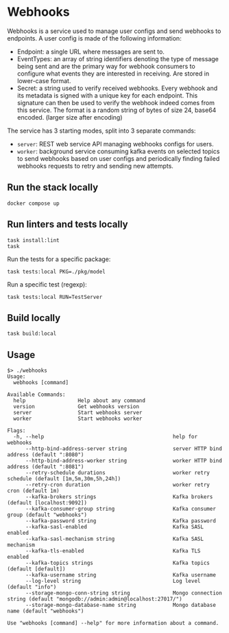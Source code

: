 # Webhooks

Webhooks is a service used to manage user configs and send webhooks to endpoints.
A user config is made of the following information:
- Endpoint: a single URL where messages are sent to.
- EventTypes: an array of string identifiers denoting the type of message being sent and are the primary way for webhook consumers to configure what events they are interested in receiving. Are stored in lower-case format.
- Secret: a string used to verify received webhooks. Every webhook and its metadata is signed with a unique key for each endpoint. This signature can then be used to verify the webhook indeed comes from this service.
  The format is a random string of bytes of size 24, base64 encoded. (larger size after encoding)

The service has 3 starting modes, split into 3 separate commands:

- `server`: REST web service API managing webhooks configs for users.
- `worker`: background service consuming kafka events on selected topics to send webhooks based on user configs and periodically finding failed webhooks requests to retry and sending new attempts.

## Run the stack locally
```
docker compose up
```

## Run linters and tests locally

```
task install:lint
task
```

Run the tests for a specific package:
```
task tests:local PKG=./pkg/model
```

Run a specific test (regexp):
```
task tests:local RUN=TestServer
```

## Build locally
```
task build:local
```

## Usage
```
$> ./webhooks
Usage:
  webhooks [command]

Available Commands:
  help                 Help about any command
  version              Get webhooks version
  server               Start webhooks server
  worker               Start webhooks worker

Flags:
  -h, --help                                          help for webhooks
      --http-bind-address-server string               server HTTP bind address (default ":8080")
      --http-bind-address-worker string               worker HTTP bind address (default ":8081")
      --retry-schedule durations                      worker retry schedule (default [1m,5m,30m,5h,24h])
      --retry-cron duration                           worker retry cron (default 1m)
      --kafka-brokers strings                         Kafka brokers (default [localhost:9092])
      --kafka-consumer-group string                   Kafka consumer group (default "webhooks")
      --kafka-password string                         Kafka password
      --kafka-sasl-enabled                            Kafka SASL enabled
      --kafka-sasl-mechanism string                   Kafka SASL mechanism
      --kafka-tls-enabled                             Kafka TLS enabled
      --kafka-topics strings                          Kafka topics (default [default])
      --kafka-username string                         Kafka username
      --log-level string                              Log level (default "info")
      --storage-mongo-conn-string string              Mongo connection string (default "mongodb://admin:admin@localhost:27017/")
      --storage-mongo-database-name string            Mongo database name (default "webhooks")

Use "webhooks [command] --help" for more information about a command.
```
